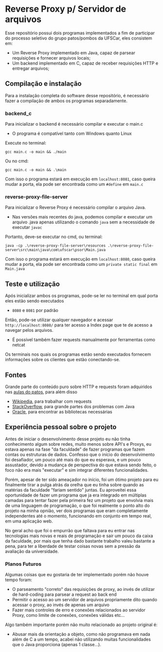 # Reverse Proxy p/ Servidor de arquivos


Esse repositório possui dois programas implementados a fim de participar do processo seletivo do grupo patos/pombos da UFSCar, eles consistem em:
- Um Reverse Proxy implementado em Java, capaz de parsear requisições e fornecer arquivos locais;
- Um backend implementado em C, capaz de receber requisições HTTP e entregar arquivos;


## Compilação e instalação


Para a instalação completa do software desse repositório, é necessário fazer a compilação de ambos os programas separadamente.


### backend_c


Para inicializar o backend é necessário compilar e executar o main.c


- O programa é compatível tanto com Windows quanto Linux


Execute no terminal:
```
gcc main.c -o main && ./main
```


Ou no cmd:
```
gcc main.c -o main && .\main
```


Com isso o programa estará em execução em `localhost:8081`, caso queira mudar a porta, ela pode ser encontrada como um `#define` em `main.c`


### reverse-proxy-file-server


Para inicializar o Reverse Proxy é necessário compilar o arquivo Java.
 - Nas versões mais recentes do java, podemos compilar e executar um arquivo .java apenas utilizando o comando `java` sem a necessidade de executar `javac`


 Portanto, deve-se executar no cmd, ou terminal:
 ```
 java -cp .\reverse-proxy-file-server\resources .\reverse-proxy-file-server\src\main\java\com\ufscar\psor\Main.java
 ```
Com isso o programa estará em execução em `localhost:8080`, caso queira mudar a porta, ela pode ser encontrada como um `private static final` em `Main.java`

 ## Teste e utilização


 Após inicializar ambos os programas, pode-se ler no terminal em qual porta eles estão sendo executados
 - `8080` e `8081` por padrão
 
 Então, pode-se utilizar qualquer navegador e acessar `http://localhost:8080/` para ter acesso a Index page que te de acesso a navegar pelos arquivos.
 - É possível também fazer requests manualmente por ferramentas como netcat


 Os terminais nos quais os programas estão sendo executados fornecem informações sobre os clientes que estão conectando-se.


 ## Fontes


 Grande parte do conteúdo puro sobre HTTP e requests foram adquiridos nas [aulas do patos](https://www.youtube.com/watch?v=iuwSYRdxKjQ), para além disso
- [Wikipedia](https://en.wikipedia.org/wiki/HTTP), para trabalhar com requests
- [StackOverflow](https://stackoverflow.com/), para grande partes dos problemas com Java
- [Oracle](https://docs.oracle.com/en/), para encontrar as bibliotecas necessárias


 ## Experiência pessoal sobre o projeto


Antes de iniciar o desenvolvimento desse projeto eu não tinha conhecimento algum sobre redes, muito menos sobre API's e Proxys, eu estava apenas na fase "da faculdade" de fazer programas que fazem contas ou estruturas de dados. Confesso que o início do desenvolvimento foi desafiador, um pouco até mais do que eu esperava, e um pouco assustador, devido a mudança de perspectiva do que estava sendo feito, o foco não era mais "executar" e sim integrar diferentes funcionalidades.


Porém, apesar de ter sido ameaçador no início, foi um ótimo projeto para eu finalmente tirar a pulga atrás da orelha que eu tinha sobre quando as matérias da faculdade "fariam sentido" juntas. Eu aproveitei essa oportunidade de fazer um programa que ja era integrado em múltiplas camadas para tentar fazer pela primeira fez um projeto que envolvia mais de uma linguagem de programação, o que foi realmente o ponto alto do projeto na minha opnião, ver dois programas que eram completamente independentes até o momento, funcionando em conjunto em tempo real, em uma aplicação web.


No geral acho que foi o empurrão que faltava para eu entrar nas tecnologias mais novas e reais de programação e sair um pouco da caixa da faculdade, por mais que tenha dado bastante trabalho valeu bastante a pena, para ter a liberdade de testar coisas novas sem a pressão da avaliação da universidade.


### Planos Futuros


Algumas coisas que eu gostaria de ter implementado porém não houve tempo foram:
- O parseamento "correto" das requisições de proxy, ao invés de utilizar de hard-coding para parsear a request ao back end
- Permitir o acesso ao um servidor de arquivos propriamente dito quando acessar o proxy, ao invés de apenas um arquivo
- Fazer mais controles de erro e conexões relacionados ao servidor Proxy, como limite de conexões, conexões válidas etc...


Algo também importante porém não muito relacionado ao projeto original é:
- Abusar mais da orientação a objeto, como não programava em nada além de C a um tempo, acabei não utilizando muitas funcionalidades que o Java proporciona (apenas 1 classe...).

